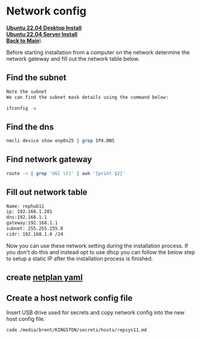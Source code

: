 # Network config

**[Ubuntu 22.04 Desktop Install](./desktop-install.md)**\
**[Ubuntu 22.04 Server Install](./server-install.md)**\
**[Back to Main](../../README.md)**\

Before starting installation from a computer on the network determine the network gateway and fill out the network table below.

## Find the subnet

```bash
Note the subnet
We can find the subnet mask details using the command below:

ifconfig -a

```

## Find the dns

```bash
nmcli device show enp0s25 | grep IP4.DNS
```

## Find network gateway

```bash
route -n | grep 'UG[ \t]' | awk '{print $2}'
```

## Fill out network table

```bash
Name: rephub11
ip: 192.168.1.201
dns:192.168.1.1
gateway:192.168.1.1
subnet: 255.255.255.0
cidr: 192.168.1.0 /24
```

Now you can use these network setting during the installation process. If you don't do this and instead opt to use dhcp you can follow the below step to setup a static IP after the installation process is finished.

## create **[netplan yaml](../ip/static_ip.md)**

## Create a host network config file

Insert USB drive used for secrets and copy network config into the new host config file.

```bash
code /media/brent/KINGSTON/secrets/hosts/repsys11.md

```
